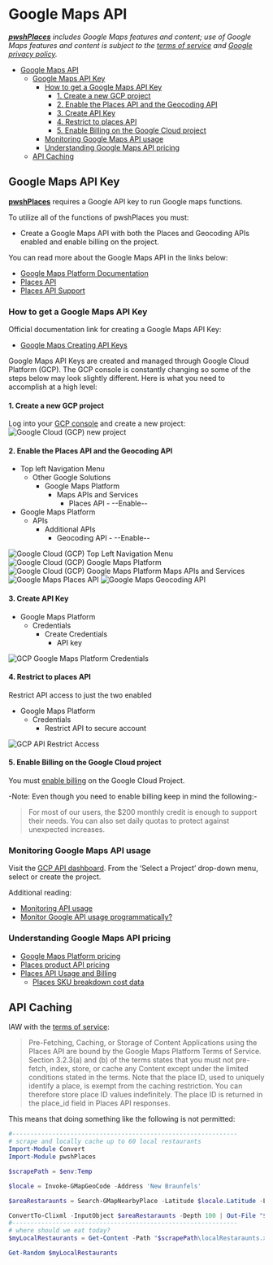 # Google Maps API

***[pwshPlaces](https://github.com/techthoughts2/pwshPlaces)** includes Google Maps features and content; use of Google Maps features and content is subject to the [terms of service](https://cloud.google.com/maps-platform/terms/) and [Google privacy policy](https://www.google.com/policies/privacy/).*

- [Google Maps API](#google-maps-api)
  - [Google Maps API Key](#google-maps-api-key)
    - [How to get a Google Maps API Key](#how-to-get-a-google-maps-api-key)
      - [1. Create a new GCP project](#1-create-a-new-gcp-project)
      - [2. Enable the Places API and the Geocoding API](#2-enable-the-places-api-and-the-geocoding-api)
      - [3. Create API Key](#3-create-api-key)
      - [4. Restrict to places API](#4-restrict-to-places-api)
      - [5. Enable Billing on the Google Cloud project](#5-enable-billing-on-the-google-cloud-project)
    - [Monitoring Google Maps API usage](#monitoring-google-maps-api-usage)
    - [Understanding Google Maps API pricing](#understanding-google-maps-api-pricing)
  - [API Caching](#api-caching)

## Google Maps API Key

**[pwshPlaces](https://github.com/techthoughts2/pwshPlaces)** requires a Google API key to run Google maps functions.

To utilize all of the functions of pwshPlaces you must:

- Create a Google Maps API with both the Places and Geocoding APIs enabled and enable billing on the project.

You can read more about the Google Maps API in the links below:

- [Google Maps Platform Documentation](https://developers.google.com/maps/documentation#places)
- [Places API](https://developers.google.com/maps/documentation/places/web-service/overview)
- [Places API Support](https://developers.google.com/maps/documentation/places/web-service/support)

### How to get a Google Maps API Key

Official documentation link for creating a Google Maps API Key:

- [Google Maps Creating API Keys](https://developers.google.com/maps/documentation/places/web-service/get-api-key#creating-api-keys)

Google Maps API Keys are created and managed through Google Cloud Platform (GCP). The GCP console is constantly changing so some of the steps below may look slightly different. Here is what you need to accomplish at a high level:

#### 1. Create a new GCP project

Log into your [GCP console](https://console.cloud.google.com/home/) and create a new project:
![Google Cloud (GCP) new project](../media/gcp_new_project.PNG 'New GCP Project')

#### 2. Enable the Places API and the Geocoding API

- Top left Navigation Menu
  - Other Google Solutions
    - Google Maps Platform
      - Maps APIs and Services
        - Places API - --Enable--
- Google Maps Platform
  - APIs
    - Additional APIs
      - Geocoding API - --Enable--

![Google Cloud (GCP) Top Left Navigation Menu](../media/google_cloud_top_left_navigation_menu.PNG 'GCP Navigation Menu')
![Google Cloud (GCP) Google Maps Platform](../media/gcp_google_maps_platform.PNG 'GCP Google Maps Platform')
![Google Cloud (GCP) Google Maps Platform Maps APIs and Services](../media/google_maps_platform_maps_api_and_services.PNG 'Google Maps Platform Maps APIs and Services')
![Google Maps Places API](../media/gcp_enable_places_api.PNG 'Google Maps Places API')
![Google Maps Geocoding API](../media/gcp_enable_geocoding_api.PNG 'Google Maps Geocoding API')

#### 3. Create API Key

- Google Maps Platform
  - Credentials
    - Create Credentials
      - API key

![GCP Google Maps Platform Credentials](../media/gcp_google_maps_create_credential_api.PNG 'Google Maps Platform Credentials')

#### 4. Restrict to places API

Restrict API access to just the two enabled

- Google Maps Platform
  - Credentials
    - Restrict API to secure account

![GCP API Restrict Access](../media/gcp_api_services_restrict_api_key.PNG 'API Restrict Access')

#### 5. Enable Billing on the Google Cloud project

You must [enable billing](https://console.cloud.google.com/project/_/billing/enable) on the Google Cloud Project.

-Note: Even though you need to enable billing keep in mind the following:-

> For most of our users, the $200 monthly credit is enough to support their needs. You can also set daily quotas to protect against unexpected increases.

### Monitoring Google Maps API usage

Visit the [GCP API dashboard](https://console.developers.google.com/apis/dashboard). From the ‘Select a Project’ drop-down menu, select or create the project.

Additional reading:

- [Monitoring API usage](https://cloud.google.com/apis/docs/monitoring)
- [Monitor Google API usage programmatically?](https://stackoverflow.com/questions/62511759/monitor-google-api-usage-programmatically)

### Understanding Google Maps API pricing

- [Google Maps Platform pricing](https://cloud.google.com/maps-platform/pricing)
- [Places product API pricing](https://developers.google.com/maps/billing/gmp-billing#places-product)
- [Places API Usage and Billing](https://developers.google.com/maps/documentation/places/web-service/usage-and-billing)
  - [Places SKU breakdown cost data](https://developers.google.com/maps/billing/gmp-billing#basic-data)

## API Caching

IAW with the [terms of service](https://cloud.google.com/maps-platform/terms/):

> Pre-Fetching, Caching, or Storage of Content
Applications using the Places API are bound by the Google Maps Platform Terms of Service. Section 3.2.3(a) and (b) of the terms states that you must not pre-fetch, index, store, or cache any Content except under the limited conditions stated in the terms.
Note that the place ID, used to uniquely identify a place, is exempt from the caching restriction. You can therefore store place ID values indefinitely. The place ID is returned in the place_id field in Places API responses.

This means that doing something like the following is not permitted:

```powershell
#--------------------------------------------------------------
# scrape and locally cache up to 60 local restaurants
Import-Module Convert
Import-Module pwshPlaces

$scrapePath = $env:Temp

$locale = Invoke-GMapGeoCode -Address 'New Braunfels'

$areaRestaraunts = Search-GMapNearbyPlace -Latitude $locale.Latitude -Longitude $locale.Longitude -Radius 10000 -RankByProminence -Type restaurant -AllSearchResults

ConvertTo-Clixml -InputObject $areaRestaraunts -Depth 100 | Out-File "$scrapePath\localRestaraunts.xml"
#--------------------------------------------------------------
# where should we eat today?
$myLocalRestaurants = Get-Content -Path "$scrapePath\localRestaraunts.xml" -Raw | ConvertFrom-Clixml

Get-Random $myLocalRestaurants
```
